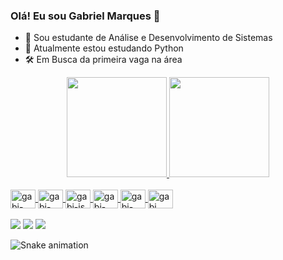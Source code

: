 ### Olá! Eu sou Gabriel Marques 👋                                                                                                                                     


- 🔭 Sou estudante de Análise e Desenvolvimento de Sistemas 
- 🌱 Atualmente estou estudando Python
- 🛠️ Em Busca da primeira vaga na área

<div align="center">
  <a href="https://github.com/gabrielmrks02">
  <img height="160em" src="https://github-readme-stats.vercel.app/api?username=gabrielmrks02&show_icons=true&theme=chartreuse-dark&include_all_commits=true&count_private=true"/>
  <img height="160em" src="https://github-readme-stats.vercel.app/api/top-langs/?username=gabrielmrks02&layout=compact&langs_count=7&theme=chartreuse-dark"/>
</div>

<div style = "display: inline_block"><br>
<img align= "center" alt = gabi-html height = "30" width = "40" src="https://cdn.jsdelivr.net/gh/devicons/devicon/icons/html5/html5-plain.svg" />
<img align= "center" alt = gabi-css height = "30" width = "40" src="https://cdn.jsdelivr.net/gh/devicons/devicon/icons/css3/css3-plain.svg" />
<img align= "center" alt = gabi-js height = "30" width = "40" src="https://cdn.jsdelivr.net/gh/devicons/devicon/icons/javascript/javascript-plain.svg" />
<img align= "center" alt = gabi-sql height = "30" width = "40" src="https://cdn.jsdelivr.net/gh/devicons/devicon/icons/mysql/mysql-original.svg" />
<img  align= "center" alt = gabi-php height = "30" width = "40" src="https://cdn.jsdelivr.net/gh/devicons/devicon/icons/php/php-plain.svg" />
<img  align= "center" alt = gabi height = "30" width = "40" src="https://cdn.jsdelivr.net/gh/devicons/devicon/icons/python/python-original.svg" />


 
 
</div>
<br>
  <div> 
    <a href="https://instagram.com/itsgabrielmarks" target="_blank"><img src="https://img.shields.io/badge/-Instagram-%23E4405F?style=for-the-badge&logo=instagram&logoColor=white" target="_blank"></a>
    <a href="https://www.linkedin.com/in/gabriel-marques-273a22186/" target="_blank"><img src="https://img.shields.io/badge/-LinkedIn-%230077B5?style=for-the-badge&logo=linkedin&logoColor=white" target="_blank"></a> 
    <a href = "mailto:gabrielmrks022@gmail.com"><img src="https://img.shields.io/badge/-Gmail-%23333?style=for-the-badge&logo=gmail&logoColor=white" target="_blank"></a>
    
  ![Snake animation](https://github.com/gabrielmrks02/gabrielmrks02/blob/output/github-contribution-grid-snake.svg)
  </div>
